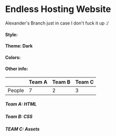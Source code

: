 # Endless Hosting Website
Alexander's Branch just in case I don't fuck it up :/

#### Style: 
#### Theme: Dark
#### Colors: 
#### Other info: 

||Team A|Team B|Team C|
|---|---|---|---|
|People|7|2|3|

##### Team A: HTML
##### Team B: CSS
##### TEAM C: Assets
